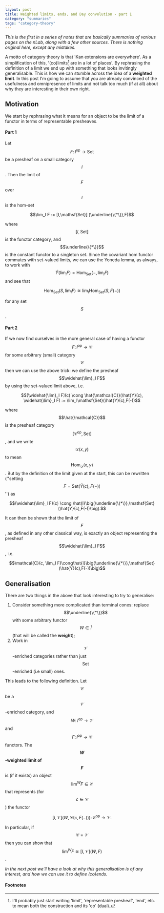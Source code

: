 ```yaml
---
layout: post
title: Weighted limits, ends, and Day convolution - part 1
category: "summaries"
tags: "category-theory"
---
```


*This is the first in a series of notes that are basically summaries of various
pages on the nLab, along with a few other sources. There is nothing original
here, except any mistakes.*

A motto of category theory is that 'Kan extensions are everywhere'. As a
simplification of this, '(co)limits[^1] are in a lot of places'. By rephrasing
the definition of a limit we end up with something that looks invitingly
generalisable. This is how we can stumble across the idea of a
**weighted limit**. In this post I'm going to assume that you are already
convinced of the usefulness and omnipresence of limits and not talk too much
(if at all) about why they are interesting in their own right.

## Motivation

We start by rephrasing what it means for an object to be the limit of a functor
in terms of representable presheaves.

#### Part 1

Let $$F\colon I^\mathrm{op}\to\mathsf{Set}$$ be a presheaf on a small category
$$I$$. Then the limit of $$F$$ over $$I$$ is the hom-set

$$\lim_I F := [I,\mathsf{Set}] (\underline{\{*\}},F)$$

where $$[I,\mathsf{Set}]$$ is the functor category, and $$\underline{\{*\}}$$ is the
constant functor to a singleton set. Since the covariant hom functor commutes
with set-valued limits, we can use the Yoneda lemma, as always, to work with
$$\hat{Y}(\lim_I F) = \mathrm{Hom}_{\mathsf{Set}}(-,\lim_I F)$$ and see that

$$\mathrm{Hom}_{\mathsf{Set}}(S,\lim_I F) \cong \lim_I\mathrm{Hom}_{\mathsf{Set}}(S,F(-))$$

for any set $$S$$.

#### Part 2

If we now find ourselves in the more general case of having a functor 
$$F\colon I^\mathrm{op}\to\mathcal{C}$$ for some arbitrary (small) category
$$\mathcal{C}$$ then we can use the above trick: we define the presheaf
$$\widehat{\lim}_I F$$ by using the set-valued limit above, i.e.

$$(\widehat{\lim}_I F)(c) \cong \hat{\mathcal{C}}(\hat{Y}(c), \widehat{\lim}_I F) := \lim_I\mathsf{Set}(\hat{Y}(c),F(-))$$

where $$\hat{\mathcal{C}}$$ is the presheaf category
$$[\mathcal{C}^\mathrm{op},\mathsf{Set}]$$, and we write $$\mathcal{D}(x,y)$$ to
mean $$\mathrm{Hom}_\mathcal{D}(x,y)$$. But by the definition of the limit given
at the start, this can be rewritten (''setting
$$F = \mathsf{Set}(\hat{Y}(c),F(-))$$'') as

$$(\widehat{\lim}_I F)(c) \cong \hat{I}\big(\underline{\{*\}},\mathsf{Set}(\hat{Y}(c),F(-))\big).$$

It can then be shown that the limit of $$F$$, as defined in any other classical
way, is exactly an object representing the presheaf $$\widehat{\lim}_I F$$, i.e.

$$\mathcal{C}(c, \lim_I F)\cong\hat{I}\big(\underline{\{*\}},\mathsf{Set}(\hat{Y}(c),F(-))\big)$$

## Generalisation

There are two things in the above that look interesting to try to
generalise:

1.  Consider something more complicated than terminal cones: replace
    $$\underline{\{*\}}$$ with some arbitrary functor $$W\in\hat{I}$$ (that will be
    called the **weight**);
2.  Work in $$\mathcal{V}$$-enriched categories rather than just
    $$\mathsf{Set}$$-enriched (i.e small) ones.

This leads to the following definition. Let $$\mathcal{C}$$ be a
$$\mathcal{V}$$-enriched category, and $$W\colon I^\mathrm{op}\to\mathcal{V}$$ and
$$F\colon I^\mathrm{op}\to\mathcal{C}$$ functors. The **$$W$$-weighted limit of $$F$$**
is (if it exists) an object $$\lim^W F\in\mathcal{C}$$ that represents (for
$$c\in\mathcal{C}$$) the functor

$$[I,\mathcal{V}]\big(W,\mathcal{C}(c,F(-))\big)\colon\mathcal{C}^\mathrm{op}\to\mathcal{V}.$$

In particular, if $$\mathcal{C}=\mathcal{V}$$ then you can show that
$$\lim^W F\cong [I,\mathcal{V}](W,F)$$.

_In the next post we'll have a look at *why* this generalisation is of
any interest, and how we can use it to define (co)ends._

#### Footnotes

[^1]:  I'll probably just start writing 'limit', 'representable presheaf',
    'end', etc. to mean both the construction and its 'co' (dual).
